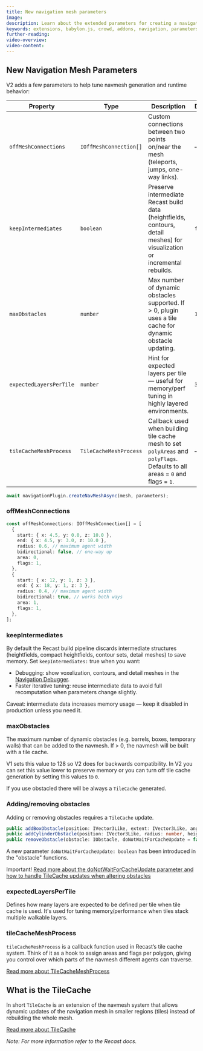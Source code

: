 ```yaml
---
title: New navigation mesh parameters
image:
description: Learn about the extended parameters for creating a navigation mesh
keywords: extensions, babylon.js, crowd, addons, navigation, parameters
further-reading:
video-overview:
video-content:
---
```


## New Navigation Mesh Parameters

V2 adds a few parameters to help tune navmesh generation and runtime behavior:

| Property                | Type                   | Description                                                                                                                  | Default |
| ----------------------- | ---------------------- | ---------------------------------------------------------------------------------------------------------------------------- | ------- |
| `offMeshConnections`    | `IOffMeshConnection[]` | Custom connections between two points on/near the mesh (teleports, jumps, one-way links).                                    | —       |
| `keepIntermediates`     | `boolean`              | Preserve intermediate Recast build data (heightfields, contours, detail meshes) for visualization or incremental rebuilds.   | `false` |
| `maxObstacles`          | `number`               | Max number of dynamic obstacles supported. If > 0, plugin uses a tile cache for dynamic obstacle updating.                   | `128`   |
| `expectedLayersPerTile` | `number`               | Hint for expected layers per tile — useful for memory/perf tuning in highly layered environments.                            | `32`    |
| `tileCacheMeshProcess`  | `TileCacheMeshProcess` | Callback used when building tile cache mesh to set `polyAreas` and `polyFlags`. Defaults to all areas = `0` and flags = `1`. | —       |

```ts
await navigationPlugin.createNavMeshAsync(mesh, parameters);
```

### offMeshConnections

```ts
const offMeshConnections: IOffMeshConnection[] = [
  {
    start: { x: 4.5, y: 0.0, z: 10.0 },
    end: { x: 4.5, y: 3.0, z: 10.0 },
    radius: 0.6, // maximum agent width
    bidirectional: false, // one-way up
    area: 0,
    flags: 1,
  },
  {
    start: { x: 12, y: 1, z: 3 },
    end: { x: 18, y: 1, z: 3 },
    radius: 0.4, // maximum agent width
    bidirectional: true, // works both ways
    area: 1,
    flags: 1,
  },
];
```

### keepIntermediates

By default the Recast build pipeline discards intermediate structures (heightfields, compact heightfields, contour sets, detail meshes) to save memory.
Set `keepIntermediates:` true when you want:

- Debugging: show voxelization, contours, and detail meshes in the [Navigation Debugger](../v2Debugger).
- Faster iterative tuning: reuse intermediate data to avoid full recomputation when parameters change slightly.

Caveat: intermediate data increases memory usage — keep it disabled in production unless you need it.

### maxObstacles

The maximum number of dynamic obstacles (e.g. barrels, boxes, temporary walls) that can be added to the navmesh. If > 0, the navmesh will be built with a tile cache.

V1 sets this value to 128 so V2 does for backwards compatibility. In V2 you can set this value lower to preserve memory or you can turn off tile cache generation by setting this values to `0`.

If you use obstacled there will be always a `TileCache` generated.

### Adding/removing obstacles

Adding or removing obstacles requires a `TileCache` update.

```ts
public addBoxObstacle(position: IVector3Like, extent: IVector3Like, angle: number, doNotWaitForCacheUpdate = false): Nullable<IObstacle>
public addCylinderObstacle(position: IVector3Like, radius: number, height: number, doNotWaitForCacheUpdate = false): Nullable<IObstacle>
public removeObstacle(obstacle: IObstacle, doNotWaitForCacheUpdate = false): void
```

A new parameter `doNotWaitForCacheUpdate: boolean` has been introduced in the "obstacle" functions.

Important! [Read more about the doNotWaitForCacheUpdate parameter and how to handle TileCache updates when altering obstacles](../v2TileCache)

### expectedLayersPerTile

Defines how many layers are expected to be defined per tile when tile cache is used. It's used for tuning memory/performance when tiles stack multiple walkable layers.

### tileCacheMeshProcess

`tileCacheMeshProcess` is a callback function used in Recast’s tile cache system.
Think of it as a hook to assign areas and flags per polygon, giving you control over which parts of the navmesh different agents can traverse.

[Read more about TileCacheMeshProcess](../v2TileCache)

## What is the TileCache

In short `TileCache` is an extension of the navmesh system that allows dynamic updates of the navigation mesh in smaller regions (tiles) instead of rebuilding the whole mesh.

[Read more about TileCache](../v2TileCache)

_Note: For more information refer to the Recast docs._
